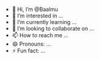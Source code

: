 - 👋 Hi, I’m @Baalmu
- 👀 I’m interested in ...
- 🌱 I’m currently learning ...
- 💞️ I’m looking to collaborate on ...
- 📫 How to reach me ...
- 😄 Pronouns: ...
- ⚡ Fun fact: ...

<!---
Baalmu/Baalmu is a ✨ special ✨ repository because its `README.md` (this file) appears on your GitHub profile.
You can click the Preview link to take a look at your changes.
--->
